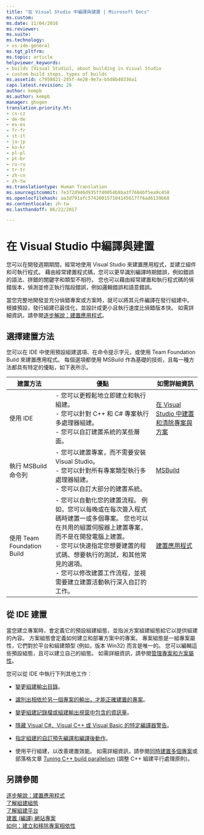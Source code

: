 ```yaml
---
title: "在 Visual Studio 中編譯與建置 | Microsoft Docs"
ms.custom: 
ms.date: 11/04/2016
ms.reviewer: 
ms.suite: 
ms.technology:
- vs-ide-general
ms.tgt_pltfrm: 
ms.topic: article
helpviewer_keywords:
- builds [Visual Studio], about building in Visual Studio
- custom build steps, types of builds
ms.assetid: c7958821-285f-4e28-9e7a-b5d8b40336a1
caps.latest.revision: 28
author: kempb
ms.author: kempb
manager: ghogen
translation.priority.ht:
- cs-cz
- de-de
- es-es
- fr-fr
- it-it
- ja-jp
- ko-kr
- pl-pl
- pt-br
- ru-ru
- tr-tr
- zh-cn
- zh-tw
ms.translationtype: Human Translation
ms.sourcegitcommit: 7e372d9d6d935ff40054b8ba3f7684bf5ea9c458
ms.openlocfilehash: aa3d791afc574200157104145617ff6ad6139b68
ms.contentlocale: zh-tw
ms.lasthandoff: 06/22/2017

---
```

# <a name="compiling-and-building-in-visual-studio"></a>在 Visual Studio 中編譯與建置
您可以在開發週期期間，經常地使用 Visual Studio 來建置應用程式，並建立組件和可執行程式。 藉由經常建置程式碼，您可以更早識別編譯時期錯誤，例如錯誤的語法、拼錯的關鍵字和類型不相符。 您也可以藉由經常建置和執行程式碼的偵錯版本，偵測並修正執行階段錯誤，例如邏輯錯誤和語意錯誤。  
  
 當您完整地開發並充分偵錯專案或方案時，就可以將其元件編譯在發行組建中。 根據預設，發行組建已最佳化，並設計成更小且執行速度比偵錯版本快。 如需詳細資訊，請參閱[逐步解說：建置應用程式](../ide/walkthrough-building-an-application.md)。  
  
## <a name="choosing-a-build-method"></a>選擇建置方法  
 您可以在 IDE 中使用預設組建選項、在命令提示字元，或使用 Team Foundation Build 來建置應用程式。 每個選項都使用 MSBuild 作為基礎的技術，且每一種方法都具有特定的優點，如下表所示。  
  
|建置方法|優點|如需詳細資訊|  
|------------------|--------------|--------------------------|  
|使用 IDE|- 您可以更輕鬆地立即建立和執行組建。<br />- 您可以針對 C++ 和 C# 專案執行多處理器組建。<br />- 您可以自訂建置系統的某些層面。|[在 Visual Studio 中建置和清除專案與方案](../ide/building-and-cleaning-projects-and-solutions-in-visual-studio.md)|  
|執行 MSBuild 命令列|- 您可以建置專案，而不需要安裝 Visual Studio。<br />- 您可以針對所有專案類型執行多處理器組建。<br />- 您可以自訂大部分的建置系統。|[MSBuild](../msbuild/msbuild.md)|  
|使用 Team Foundation Build|-  您可以自動化您的建置流程。 例如，您可以每晚或在每次簽入程式碼時建置一或多個專案。 您也可以在共用的組置伺服器上建置專案，而不是在開發電腦上建置。<br />- 您可以快速指定您想要建置的程式碼、想要執行的測試，和其他常見的選項。<br />- 您可以修改建置工作流程，並視需要建立建置活動執行深入自訂的工作。|[建置應用程式](http://msdn.microsoft.com/Library/a971b0f9-7c28-479d-a37b-8fd7e27ef692)|  
  
## <a name="building-from-the-ide"></a>從 IDE 建置  
 當您建立專案時，會定義它的預設組建組態，並指派方案組建組態給它以提供組建的內容。 方案組態會定義如何建立和部署方案中的專案。 專案組態是一組專案屬性，它們對於平台和組建類型 (例如，版本 Win32) 而言是唯一的。 您可以編輯這些預設組態，且可以建立自己的組態。 如需詳細資訊，請參閱[管理專案和方案屬性](managing-project-and-solution-properties.md)。  
  
 您可以從 IDE 中執行下列其他工作︰  
  
-   [變更組建輸出目錄](../ide/how-to-change-the-build-output-directory.md)。  
  
-   [識別出相依於另一個專案的輸出，才能正確建置的專案](../ide/how-to-create-and-remove-project-dependencies.md)。  
  
-   [變更組建記錄檔或組建輸出視窗中包含的資訊量](../ide/how-to-view-save-and-configure-build-log-files.md)。  
  
-   [隱藏 Visual C#、Visual C++ 或 Visual Basic 的特定編譯器警告](../ide/how-to-suppress-compiler-warnings.md)。  
  
-   [指定組建的自訂預先編譯和編譯後動作](../ide/specifying-custom-build-events-in-visual-studio.md)。  
  
-   使用平行組建，以改善建置效能。 如需詳細資訊，請參閱[同時建置多個專案](../msbuild/building-multiple-projects-in-parallel-with-msbuild.md)或部落格文章 [Tuning C++ build parallelism](http://blogs.msdn.com/b/msbuild/archive/2010/03/08/tuning-c-build-parallelism-in-vs2010.aspx) (調整 C++ 組建平行處理原則)。  
  
## <a name="see-also"></a>另請參閱  
 [逐步解說：建置應用程式](../ide/walkthrough-building-an-application.md)   
 [了解組建組態](../ide/understanding-build-configurations.md)   
 [了解組建平台](../ide/understanding-build-platforms.md)   
 [建置 (編譯) 網站專案](http://msdn.microsoft.com/Library/a9cbb88c-8fff-4c67-848b-98fbfd823193)   
 [如何：建立和移除專案相依性](../ide/how-to-create-and-remove-project-dependencies.md)
